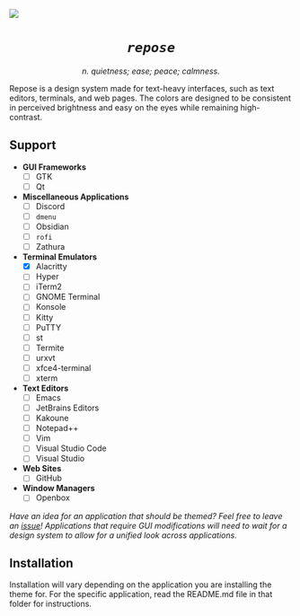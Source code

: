 <img src="https://i.imgur.com/iWRvUYX.png"><br>
<h1 align="center"><i><code>repose</code></i></h1><p align="center"><i>n. quietness; ease; peace; calmness.</i></p>

Repose is a design system made for text-heavy interfaces, such as text editors, terminals, and web pages. The colors are designed to be consistent in perceived brightness and easy on the eyes while remaining high-contrast.

## Support
* **GUI Frameworks**
  * [ ] GTK
  * [ ] Qt
* **Miscellaneous Applications**
  * [ ] Discord
  * [ ] `dmenu`
  * [ ] Obsidian
  * [ ] `rofi`
  * [ ] Zathura
* **Terminal Emulators**
  * [x] Alacritty
  * [ ] Hyper
  * [ ] iTerm2
  * [ ] GNOME Terminal
  * [ ] Konsole
  * [ ] Kitty
  * [ ] PuTTY
  * [ ] st
  * [ ] Termite
  * [ ] urxvt
  * [ ] xfce4-terminal
  * [ ] xterm
* **Text Editors**
  * [ ] Emacs
  * [ ] JetBrains Editors
  * [ ] Kakoune
  * [ ] Notepad++
  * [ ] Vim
  * [ ] Visual Studio Code
  * [ ] Visual Studio
* **Web Sites**
  * [ ] GitHub
* **Window Managers**
  * [ ] Openbox
  
*Have an idea for an application that should be themed? Feel free to leave an [issue]()! Applications that require GUI modifications will need to wait for a design system to allow for a unified look across applications.*

## Installation
Installation will vary depending on the application you are installing the theme for. For the specific application, read the README.md file in that folder for instructions.

